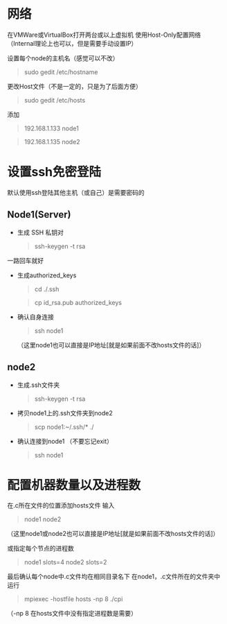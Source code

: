 # 网络
在VMWare或VirtualBox打开两台或以上虚拟机
使用Host-Only配置网络（Internal理论上也可以，但是需要手动设置IP）

设置每个node的主机名（感觉可以不改）
  > sudo gedit /etc/hostname

更改Host文件（不是一定的，只是为了后面方便）

  > sudo gedit /etc/hosts
  
  添加
  > 192.168.1.133    node1
  
  > 192.168.1.135    node2

# 设置ssh免密登陆
默认使用ssh登陆其他主机（或自己）是需要密码的

## Node1(Server)
* 生成 SSH 私钥对
  > ssh-keygen -t rsa 

一路回车就好
* 生成authorized_keys
  > cd ./.ssh
  
  > cp id_rsa.pub authorized_keys
 
* 确认自身连接
  > ssh node1
  
  （这里node1也可以直接是IP地址[就是如果前面不改hosts文件的话]）
 
## node2
* 生成.ssh文件夹
  > ssh-keygen -t rsa 
  
* 拷贝node1上的.ssh文件夹到node2
  > scp node1:~/.ssh/* ./ 
  
* 确认连接到node1 （不要忘记exit）
  > ssh node1
  
# 配置机器数量以及进程数
在.c所在文件的位置添加hosts文件
输入
  > node1
  > node2
  
（这里node1或node2也可以直接是IP地址[就是如果前面不改hosts文件的话]）
  
或指定每个节点的进程数
  > node1 slots=4
  > node2 slots=2
  
最后确认每个node中.c文件均在相同目录名下
在node1，.c文件所在的文件夹中运行
  > mpiexec -hostfile hosts -np 8 ./cpi

（-np 8 在hosts文件中没有指定进程数是需要）

